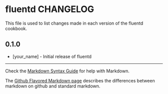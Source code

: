 # fluentd CHANGELOG

This file is used to list changes made in each version of the fluentd cookbook.

## 0.1.0
- [your_name] - Initial release of fluentd

- - -
Check the [Markdown Syntax Guide](http://daringfireball.net/projects/markdown/syntax) for help with Markdown.

The [Github Flavored Markdown page](http://github.github.com/github-flavored-markdown/) describes the differences between markdown on github and standard markdown.
